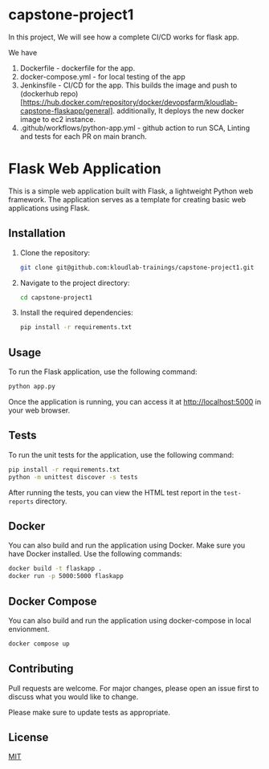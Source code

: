 # capstone-project1
In this project, We will see how a complete CI/CD works for flask app. 

We have 
1. Dockerfile - dockerfile for the app. 
2. docker-compose.yml - for local testing of the app
3. Jenkinsfile - CI/CD for the app. This builds the image and push to (dockerhub repo)[https://hub.docker.com/repository/docker/devopsfarm/kloudlab-capstone-flaskapp/general]. additionally, It deploys the new docker image to ec2 instance.
4. .github/workflows/python-app.yml -  github action to run SCA, Linting and tests for each PR on main branch.



# Flask Web Application

This is a simple web application built with Flask, a lightweight Python web framework. The application serves as a template for creating basic web applications using Flask.

## Installation

1. Clone the repository:

    ```bash
    git clone git@github.com:kloudlab-trainings/capstone-project1.git
    ```

2. Navigate to the project directory:

    ```bash
    cd capstone-project1
    ```

3. Install the required dependencies:

    ```bash
    pip install -r requirements.txt
    ```

## Usage

To run the Flask application, use the following command:

```bash
python app.py
```

Once the application is running, you can access it at [http://localhost:5000](http://localhost:5000) in your web browser.

## Tests

To run the unit tests for the application, use the following command:

```bash
pip install -r requirements.txt
python -m unittest discover -s tests
```

After running the tests, you can view the HTML test report in the `test-reports` directory.

## Docker

You can also build and run the application using Docker. Make sure you have Docker installed. Use the following commands:

```bash
docker build -t flaskapp .
docker run -p 5000:5000 flaskapp
```

## Docker Compose
You can also build and run the application using docker-compose in local envionment.

```bash
docker compose up 
```

## Contributing

Pull requests are welcome. For major changes, please open an issue first to discuss what you would like to change.

Please make sure to update tests as appropriate.

## License

[MIT](https://choosealicense.com/licenses/mit/)
```